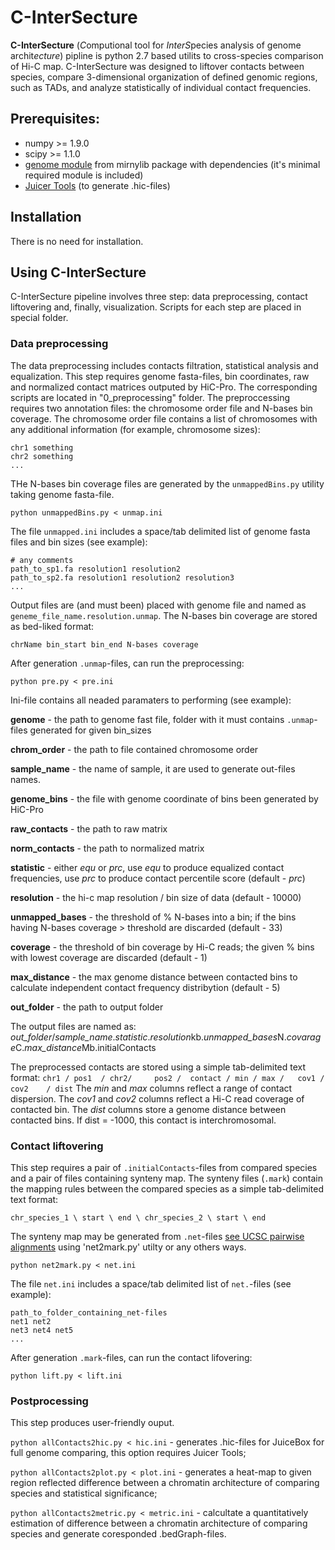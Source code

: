 # C-InterSecture
**C-InterSecture** (*C*omputional tool for *InterS*pecies analysis of genome archit*ecture*) pipline is python 2.7 based utilits to cross-species comparison of Hi-C map. C-InterSecture was designed to liftover contacts between species, compare 3-dimensional organization of defined genomic regions, such as TADs, and analyze statistically of individual contact frequencies.
 
## Prerequisites:
- numpy >= 1.9.0
- scipy >= 1.1.0
- [genome module](https://mirnylab.bitbucket.io/hiclib/_modules/mirnylib/genome.html) from mirnylib package with dependencies (it's minimal required module is included)
- [Juicer Tools](https://github.com/aidenlab/juicer) (to generate .hic-files)

## Installation
There is no need for installation.

## Using C-InterSecture
C-InterSecture pipeline involves three step: data preprocessing, contact liftovering and, finally, visualization. Scripts for each step are placed in special folder. 

### Data preprocessing
The data preprocessing includes contacts filtration, statistical analysis and equalization. This step requires genome fasta-files, bin coordinates, raw and normalized contact matrices outputed by HiC-Pro. The corresponding scripts are located in "0_preprocessing" folder.
The preproccessing requires two annotation files: the chromosome order file and N-bases bin coverage. The chromosome order file contains a list of chromosomes with any additional information (for example, chromosome sizes):
```
chr1 something
chr2 something
...
```
THe N-bases bin coverage files are generated by the `unmappedBins.py` utility taking genome fasta-file. 
```
python unmappedBins.py < unmap.ini
```
The file `unmapped.ini` includes a space/tab delimited list of genome fasta files and bin sizes (see example):
```
# any comments
path_to_sp1.fa resolution1 resolution2
path_to_sp2.fa resolution1 resolution2 resolution3
...
```
Output files are (and must been) placed with genome file and named as `geneme_file_name.resolution.unmap`. The N-bases bin coverage are stored as bed-liked format:
```
chrName bin_start bin_end N-bases coverage
```
After generation `.unmap`-files, can run the preprocessing:
```
python pre.py < pre.ini
```
Ini-file contains all neaded paramaters to performing (see example):

**genome** - the path to genome fast file, folder with it must contains `.unmap`-files generated for given bin_sizes

**chrom_order** - the path to file contained chromosome order

**sample_name** - the name of sample, it are used to generate out-files names.

**genome_bins** - the file with genome coordinate of bins been generated by HiC-Pro

**raw_contacts** - the path to raw matrix

**norm_contacts** - the path to normalized matrix

**statistic** - either *equ* or *prc*, use *equ* to produce equalized contact frequencies, use *prc* to produce contact percentile score (default - *prc*)

**resolution** - the hi-c map resolution / bin size of data (default - 10000)

**unmapped_bases** - the threshold of % N-bases into a bin; if the bins having N-bases coverage > threshold are discarded (default - 33)

**coverage** - the threshold of bin coverage by Hi-C reads; the given % bins with lowest coverage are discarded (default - 1)

**max_distance** - the max genome distance between contacted bins to calculate independent contact frequency distribytion (default - 5)

**out_folder** - the path to output folder

The output files are named as: *out_folder*/*sample_name*.*statistic*.*resolution*kb.*unmapped_bases*N.*covarage*C.*max_distance*Mb.initialContacts

The preprocessed contacts are stored using a simple tab-delimited text format:
```chr1	/ pos1	/ chr2/ 	pos2 /	contact	/ min /	max /	cov1 /	cov2	/ dist```
The *min* and *max* columns reflect a range of contact dispersion. The *cov1* and *cov2* columns reflect a Hi-C read coverage of contacted bin. The *dist* columns store a genome distance between contacted bins. If dist = -1000, this contact is interchromosomal.

### Contact liftovering
This step requires a pair of `.initialContacts`-files from compared species and a pair of files containing synteny map. 
The synteny files (`.mark`) contain the mapping rules between the compared species as a simple tab-delimited text format:
```
chr_species_1 \ start \ end \ chr_species_2 \ start \ end
```
The synteny map may be generated from `.net`-files [see UCSC pairwise alignments](http://hgdownload.soe.ucsc.edu/downloads.html) using 'net2mark.py' utilty or any others ways.
```
python net2mark.py < net.ini
```
The file `net.ini` includes a space/tab delimited list of `net.`-files (see example):
```
path_to_folder_containing_net-files 
net1 net2
net3 net4 net5
...
```
After generation `.mark`-files, can run the contact lifovering:
```
python lift.py < lift.ini
```

### Postprocessing
This step produces user-friendly ouput.

`python allContacts2hic.py < hic.ini` - generates .hic-files for JuiceBox for full genome comparing, this option requires Juicer Tools;

`python allContacts2plot.py < plot.ini` - generates a heat-map to given region reflected difference between a chromatin architecture of comparing species and statistical significance;

`python allContacts2metric.py < metric.ini` - calcultate a quantitatively estimation of difference between a chromatin architecture of comparing species  and generate coresponded .bedGraph-files.
